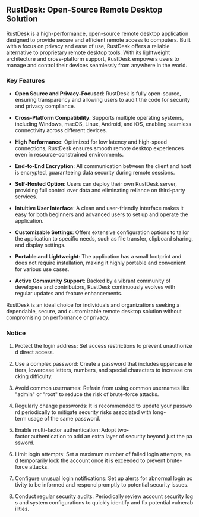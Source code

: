 ## RustDesk: Open-Source Remote Desktop Solution

RustDesk is a high-performance, open-source remote desktop application designed to provide secure and efficient remote access to computers. Built with a focus on privacy and ease of use, RustDesk offers a reliable alternative to proprietary remote desktop tools. With its lightweight architecture and cross-platform support, RustDesk empowers users to manage and control their devices seamlessly from anywhere in the world.

### Key Features

- **Open Source and Privacy-Focused**: RustDesk is fully open-source, ensuring transparency and allowing users to audit the code for security and privacy compliance.

- **Cross-Platform Compatibility**: Supports multiple operating systems, including Windows, macOS, Linux, Android, and iOS, enabling seamless connectivity across different devices.

- **High Performance**: Optimized for low latency and high-speed connections, RustDesk ensures smooth remote desktop experiences even in resource-constrained environments.

- **End-to-End Encryption**: All communication between the client and host is encrypted, guaranteeing data security during remote sessions.

- **Self-Hosted Option**: Users can deploy their own RustDesk server, providing full control over data and eliminating reliance on third-party services.

- **Intuitive User Interface**: A clean and user-friendly interface makes it easy for both beginners and advanced users to set up and operate the application.

- **Customizable Settings**: Offers extensive configuration options to tailor the application to specific needs, such as file transfer, clipboard sharing, and display settings.

- **Portable and Lightweight**: The application has a small footprint and does not require installation, making it highly portable and convenient for various use cases.

- **Active Community Support**: Backed by a vibrant community of developers and contributors, RustDesk continuously evolves with regular updates and feature enhancements.

RustDesk is an ideal choice for individuals and organizations seeking a dependable, secure, and customizable remote desktop solution without compromising on performance or privacy.

### Notice

1.  Protect the login address: Set access restrictions to prevent unauthorized direct access.
    
2.  Use a complex password: Create a password that includes uppercase letters, lowercase letters, numbers, and special characters to increase cracking difficulty.
    
3.  Avoid common usernames: Refrain from using common usernames like "admin" or "root" to reduce the risk of brute-force attacks.
    
4.  Regularly change passwords: It is recommended to update your password periodically to mitigate security risks associated with long-term usage of the same password.
    
5.  Enable multi-factor authentication: Adopt two-factor authentication to add an extra layer of security beyond just the password.
    
6.  Limit login attempts: Set a maximum number of failed login attempts, and temporarily lock the account once it is exceeded to prevent brute-force attacks.
    
7.  Configure unusual login notifications: Set up alerts for abnormal login activity to be informed and respond promptly to potential security issues.
    
8.  Conduct regular security audits: Periodically review account security logs and system configurations to quickly identify and fix potential vulnerabilities.
        